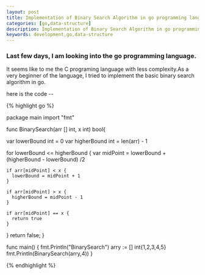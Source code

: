```yaml
---
layout: post
title: Implementation of Binary Search Algorithm in go programming language
categories: [go,data-structure]
description: Implementation of Binary Search Algorithm in go programming language
keywords: development,go,data-structure
---
```


### Last few days, I am looking into the go programming language.

It seems like to me the C programing language with less complexity.As a very beginner of the language, I tried to implement the basic binary search algorithm in go.

here is the code --

{% highlight go %}

package main
import "fmt"

func BinarySearch(arr [] int, x int) bool{
  
  var lowerBound int = 0
  var higherBound int = len(arr) - 1

  for lowerBound <= higherBound {
    var midPoint = lowerBound + (higherBound - lowerBound) /2
    
    if arr[midPoint] < x {
      lowerBound = midPoint + 1
    }
    
    if arr[midPoint] > x {
      higherBound = midPoint - 1
    }
    
    if arr[midPoint] == x {
      return true
    }

  }
  return false;
}

func main() {
  fmt.Println("BinarySearch")
  arry := [] int{1,2,3,4,5}
  fmt.Println(BinarySearch(arry,4))
}

{% endhighlight %}